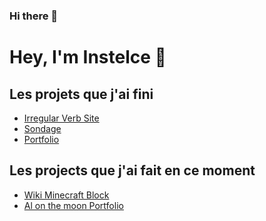 ### Hi there 👋

# Hey, I'm Instelce 👋

Les projets que j'ai fini
-
- [Irregular Verb Site]()
- [Sondage]()
- [Portfolio]()

Les projects que j'ai fait en ce moment 
-
- [Wiki Minecraft Block]()
- [Al on the moon Portfolio]()

